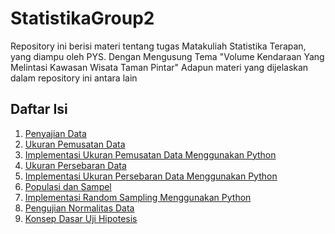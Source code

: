 # StatistikaGroup2

Repository ini berisi materi tentang tugas Matakuliah Statistika Terapan, yang diampu oleh PYS. Dengan Mengusung Tema "Volume Kendaraan Yang Melintasi Kawasan Wisata Taman Pintar" Adapun materi yang dijelaskan dalam repository ini antara lain

## Daftar Isi

1. [Penyajian Data](Penyajian_Data.ipynb)
2. [Ukuran Pemusatan Data](Ukuran_Pemusatan_Data.ipynb)
3. [Implementasi Ukuran Pemusatan Data Menggunakan Python](Implementasi_Ukuran_Pemusatan_Data_Menggunakan_Python.ipynb)
4. [Ukuran Persebaran Data]()
5. [Implementasi Ukuran Persebaran Data Menggunakan Python](Implementasi_Ukuran_Persebaran_Data_Menggunakan_Python.ipynb)
6. [Populasi dan Sampel](Populasi_Sampel.ipynb)
7. [Implementasi Random Sampling Menggunakan Python](Implementasi_Random_Sampling_Menggunakan_Python.ipynb)
8. [Pengujian Normalitas Data](Uji_Normalitas.ipynb)
9. [Konsep Dasar Uji Hipotesis](Konsep_Dasar_Uji_Hipotesis.ipynb)